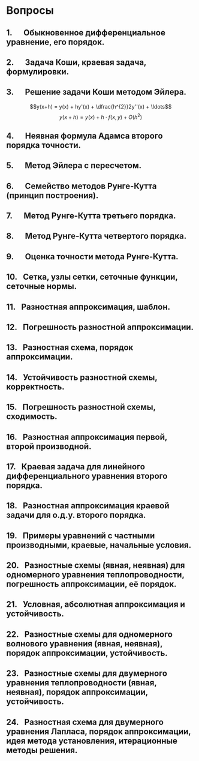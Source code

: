 # Вопросы
## 1.      Обыкновенное дифференциальное уравнение, его порядок.
## 2.      Задача Коши, краевая задача, формулировки.
## 3.      Решение задачи Коши методом Эйлера.

$$y(x+h) = y(x) + hy'(x) + \dfrac{h^{2}}2y''(x) + \ldots$$
$$y(x+h)=y(x)+h\cdot f(x, y)+O(h^2)$$

## 4.      Неявная формула Адамса второго порядка точности.
## 5.      Метод Эйлера с пересчетом.
## 6.      Семейство методов Рунге-Кутта (принцип построения).
## 7.      Метод Рунге-Кутта третьего порядка.
## 8.      Метод Рунге-Кутта четвертого порядка.
## 9.      Оценка точности метода Рунге-Кутта.
## 10.   Сетка, узлы сетки, сеточные функции, сеточные нормы.
## 11.   Разностная аппроксимация, шаблон.
## 12.   Погрешность разностной аппроксимации.
## 13.   Разностная схема, порядок аппроксимации.
## 14.   Устойчивость разностной схемы, корректность.
## 15.   Погрешность разностной схемы, сходимость.
## 16.   Разностная аппроксимация первой, второй производной.
## 17.   Краевая задача для линейного дифференциального уравнения второго порядка.
## 18.   Разностная аппроксимация краевой задачи для о.д.у. второго порядка.
## 19.   Примеры уравнений с частными производными, краевые, начальные условия.
## 20.   Разностные схемы (явная, неявная) для одномерного уравнения теплопроводности, погрешность аппроксимации, её порядок.
## 21.   Условная, абсолютная аппроксимация и устойчивость.
## 22.   Разностные схемы для одномерного волнового уравнения (явная, неявная), порядок аппроксимации, устойчивость.
## 23.   Разностные схемы для двумерного уравнения теплопроводности (явная, неявная), порядок аппроксимации, устойчивость.
## 24.   Разностная схема для двумерного уравнения Лапласа, порядок аппроксимации, идея метода установления, итерационные методы решения.
